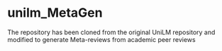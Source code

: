 # unilm_MetaGen
The repository has been cloned from the original UniLM repository and modified to generate Meta-reviews from academic peer reviews
